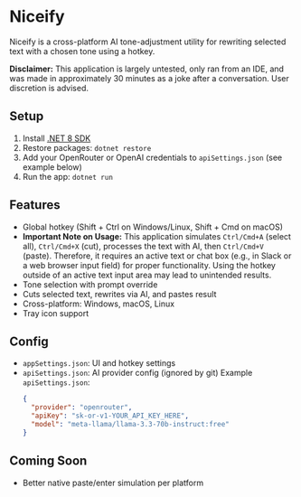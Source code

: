 # Niceify

Niceify is a cross-platform AI tone-adjustment utility for rewriting selected text with a chosen tone using a hotkey.

**Disclaimer:** This application is largely untested, only ran from an IDE, and was made in approximately 30 minutes as a joke after a conversation. User discretion is advised.

## Setup

1.  Install [.NET 8 SDK](https://dotnet.microsoft.com/en-us/download/dotnet/8.0)
2.  Restore packages: `dotnet restore`
3.  Add your OpenRouter or OpenAI credentials to `apiSettings.json` (see example below)
4.  Run the app: `dotnet run`

## Features

-   Global hotkey (Shift + Ctrl on Windows/Linux, Shift + Cmd on macOS)
-   **Important Note on Usage:** This application simulates `Ctrl/Cmd+A` (select all), `Ctrl/Cmd+X` (cut), processes the text with AI, then `Ctrl/Cmd+V` (paste). Therefore, it requires an active text or chat box (e.g., in Slack or a web browser input field) for proper functionality. Using the hotkey outside of an active text input area may lead to unintended results.
-   Tone selection with prompt override
-   Cuts selected text, rewrites via AI, and pastes result
-   Cross-platform: Windows, macOS, Linux
-   Tray icon support

## Config

-   `appSettings.json`: UI and hotkey settings
-   `apiSettings.json`: AI provider config (ignored by git)
    Example `apiSettings.json`:
    ```json
    {
      "provider": "openrouter",
      "apiKey": "sk-or-v1-YOUR_API_KEY_HERE",
      "model": "meta-llama/llama-3.3-70b-instruct:free"
    }
    ```

## Coming Soon

-   Better native paste/enter simulation per platform